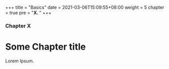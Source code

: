 +++
title = "Basics"
date = 2021-03-06T15:09:55+08:00
weight = 5
chapter = true
pre = "<b>X. </b>"
+++

### Chapter X

# Some Chapter title

Lorem Ipsum.